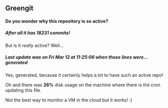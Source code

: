 ## Greengit

#### Do you wonder why this repository is so active?

##### After all it has 18231 commits!

But is it *really* active? Well...

##### Last update was on Fri Mar 12 at 11:25:06 when those lines were... generated

Yes, generated, because it certainly helps a lot to have such an active repo!

Oh and there was **26%** disk usage on the machine
where there is the cron updating this file.

Not the best way to monitor a VM in the cloud but it works! :)

